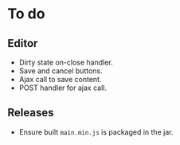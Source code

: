 # To do

## Editor

- Dirty state on-close handler.
- Save and cancel buttons.
- Ajax call to save content.
- POST handler for ajax call.

## Releases

- Ensure built `main.min.js` is packaged in the jar.
